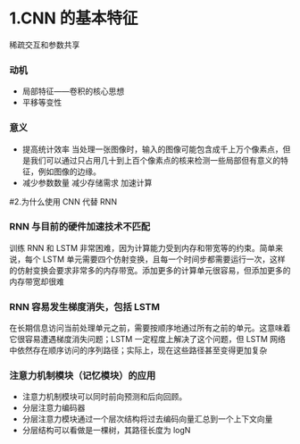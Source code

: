 # 1.CNN 的基本特征
稀疏交互和参数共享
### 动机
- 局部特征——卷积的核心思想
- 平移等变性
### 意义
- 提高统计效率
当处理一张图像时，输入的图像可能包含成千上万个像素点，但是我们可以通过只占用几十到上百个像素点的核来检测一些局部但有意义的特征，例如图像的边缘。
- 减少参数数量
减少存储需求
加速计算

#2.为什么使用 CNN 代替 RNN
### RNN 与目前的硬件加速技术不匹配
训练 RNN 和 LSTM 非常困难，因为计算能力受到内存和带宽等的约束。简单来说，每个 LSTM 单元需要四个仿射变换，且每一个时间步都需要运行一次，这样的仿射变换会要求非常多的内存带宽。添加更多的计算单元很容易，但添加更多的内存带宽却很难
### RNN 容易发生梯度消失，包括 LSTM
在长期信息访问当前处理单元之前，需要按顺序地通过所有之前的单元。这意味着它很容易遭遇梯度消失问题；LSTM 一定程度上解决了这个问题，但 LSTM 网络中依然存在顺序访问的序列路径；实际上，现在这些路径甚至变得更加复杂
### 注意力机制模块（记忆模块）的应用
- 注意力机制模块可以同时前向预测和后向回顾。
- 分层注意力编码器
- 分层注意力模块通过一个层次结构将过去编码向量汇总到一个上下文向量
- 分层结构可以看做是一棵树，其路径长度为 logN